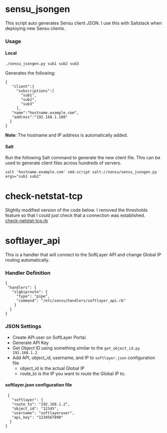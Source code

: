 sensu_jsongen
======================

This script auto generates Sensu client JSON. I use this with Saltstack when deploying new Sensu clients.

### Usage

#### Local
```
./sensu_jsongen.py sub1 sub2 sub3
```

Generates the following:


    {
       "client":{
         "subscriptions":[
           "sub1",
           "sub2",
           "sub3"
         ],
       "name":"hostname.example.com",
       "address":"192.168.1.100"
      }
    }


**Note**: The hostname and IP address is automatically added. 
#### Salt
Run the following Salt command to generate the new client file. This can be used to generate client files across hundreds of servers. 

```
salt 'hostname.example.com' cmd.script salt://sensu/sensu_jsongen.py args="sub1 sub2"
```

check-netstat-tcp
======================
Slightly modified version of the code below. I removed the thresholds feature so that I could just check that a connection was established.  
[check-netstat-tcp.rb](https://github.com/sensu/sensu-community-plugins/blob/master/plugins/network/check-netstat-tcp.rb)

softlayer_api
======================
This is a handler that will connect to the SoftLayer API and change Global IP routing automatically. 

### Handler Definition


    {                                                        
     "handlers": {                                           
       "slgbiproute": {                                      
         "type": "pipe",                                     
         "command": "/etc/sensu/handlers/softlayer_api.rb"   
        }                                                    
      }                                                      
    }      
           

### JSON Settings

* Create API user on SoftLayer Portal. 
* Generate API Key
* Get Object ID using something similar to the ```get_object_id.py 192.168.1.2```
* Add API, object_id, username, and IP to ```softlayer.json``` configuration file
  * object_id is the actual Global IP
  * route_to is the IP you want to route the Global IP to. 

#### softlayer.json configuration file

     {                                                                                       
       "softlayer": {                                                                        
       "route_to": "192.168.1.2",                                                         
       "object_id": "12345",                                                               
       "username": "softlayeruser",                                             
       "api_key": "1234567890"       
      }                                                                                     
    }   
